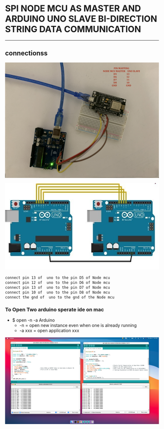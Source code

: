 # SPI NODE MCU AS MASTER AND ARDUINO UNO SLAVE BI-DIRECTION STRING DATA COMMUNICATION 

---

## connectionss 

![img](https://github.com/adarshkumarsingh83/arduino/blob/master/APPLICATION/spi-nodemcu-master-uno-slave-string-bidirection-communication/image/connections.JPG)


![img](https://github.com/adarshkumarsingh83/arduino/blob/master/APPLICATION/spi-nodemcu-master-uno-slave-string-bidirection-communication/image/spi-arduino-uno-connections.jpg)

```
connect pin 13 of  uno to the pin D5 of Node mcu
connect pin 12 of  uno to the pin D6 of Node mcu
connect pin 13 of  uno to the pin D7 of Node mcu
connect pin 10 of  uno to the pin D8 of Node mcu
connect the gnd of  uno to the gnd of the Node mcu 

```


### To Open Two arduino sperate ide on mac
* $ open -n -a Arduino
	* -n = open new instance even when one is already running
	* -a xxx = open application xxx

![img](https://github.com/adarshkumarsingh83/arduino/blob/master/APPLICATION/spi-nodemcu-master-uno-slave-string-bidirection-communication/image/serial-monitors.png)